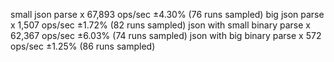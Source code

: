 small json parse                x 67,893 ops/sec ±4.30% (76 runs sampled)
big json parse                  x  1,507 ops/sec ±1.72% (82 runs sampled)
json with small binary parse    x 62,367 ops/sec ±6.03% (74 runs sampled)
json with big binary parse      x    572 ops/sec ±1.25% (86 runs sampled)
